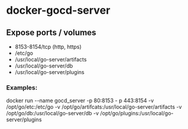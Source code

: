 # docker-gocd-server

## Expose ports / volumes

+ 8153-8154/tcp (http, https)
+ /etc/go
+ /usr/local/go-server/artifacts
+ /usr/local/go-server/db
+ /usr/local/go-server/plugins

### Examples:

docker run --name gocd_server -p 80:8153 - p 443:8154 -v /opt/go/etc:/etc/go -v /opt/go/artifcats:/usr/local/go-server/artifacts -v /opt/go/db:/usr/local/go-server/db -v /opt/go/plugins:/usr/local/go-server/plugins
